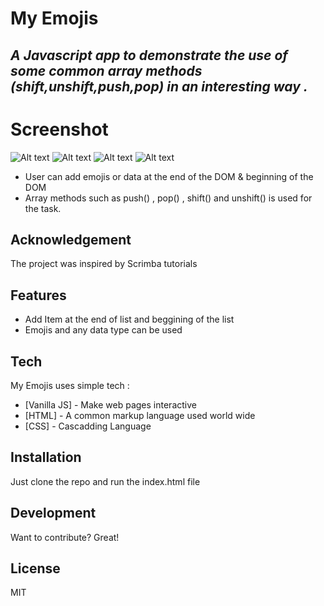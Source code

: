 
# My Emojis
## _A Javascript app to demonstrate the use of some common array methods (shift,unshift,push,pop) in an interesting way ._

# Screenshot

![Alt text](https://siasky.net/OAD1F9Gj9wnMHZK9L3aJM_uTc40w2_ai6Pwxwcs2vc-mTA?raw=true "Screen 1")
![Alt text](https://siasky.net/OABTLbKiXxk0CA9caKixDd0cTU4PChfurF9GRUtl-QwOag?raw=true "Screen 1")
![Alt text](https://siasky.net/FAAvcSYgl96MRvWSylHZNgztohBw2beaWy8zLZGKGlPrdw?raw=true "Screen 1")
![Alt text](https://siasky.net/OAARIcIiClg3VolRo-Yd6njmzPbciG_-Y-4_LQ9LmJYnHg?raw=true "Screen 1")






- User can add emojis or data at the end of the DOM & beginning of the DOM 
- Array methods such as push() , pop() , shift() and unshift() is used for the task.
## Acknowledgement
 The project was inspired by Scrimba tutorials 

## Features

- Add Item at the end of list and beggining of the list
- Emojis and any data type can be used





## Tech

My Emojis uses simple tech :

- [Vanilla JS] - Make web pages interactive
- [HTML] - A common markup language used world wide
- [CSS] - Cascadding Language





## Installation

Just clone the repo and run the index.html file








## Development

Want to contribute? Great!


## License

MIT




